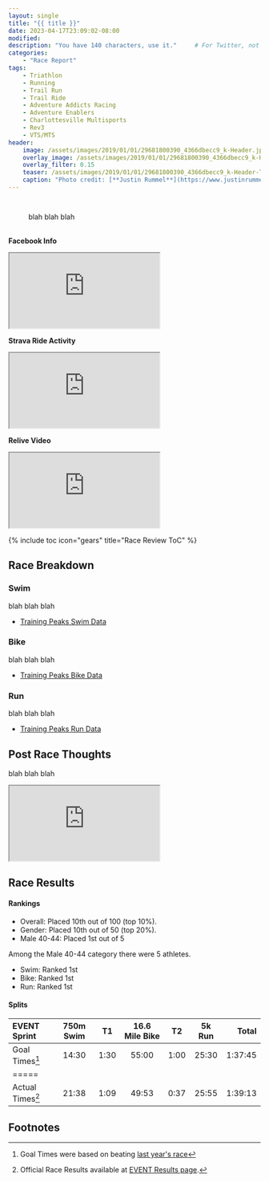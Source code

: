 ```yaml
---
layout: single
title: "{{ title }}"
date: 2023-04-17T23:09:02-08:00
modified:
description: "You have 140 characters, use it." 	# For Twitter, not the Title
categories:
    - "Race Report"
tags:
    - Triathlon
    - Running
    - Trail Run
    - Trail Ride
    - Adventure Addicts Racing
    - Adventure Enablers
    - Charlottesville Multisports
    - Rev3
    - VTS/MTS
header:
    image: /assets/images/2019/01/01/29681800390_4366dbecc9_k-Header.jpg            # Twitter (use 'overlay_image')
    overlay_image: /assets/images/2019/01/01/29681800390_4366dbecc9_k-Header.jpg    # Article header at 2048x768
    overlay_filter: 0.15
    teaser: /assets/images/2019/01/01/29681800390_4366dbecc9_k-Header-Twitter.jpg   # Shrink image to 575x216
    caption: "Photo credit: [**Justin Rummel**](https://www.justinrummel.com)"
---
```


<!-- Article picture, left or right -->
<figure class="align-right"><a href="{{ site.url }}/assets/images/2019/01/01/EVENT-LG-1.jpg"><img src="{{ site.url }}/assets/images/2019/01/01/EVENT-SM-1.jpg" alt="" /></a></figure>
<figure class="align-left"><a href="{{ site.url }}/assets/images/2019/01/01/EVENT-LG-1.jpg"><img src="{{ site.url }}/assets/images/2019/01/01/EVENT-SM-1.jpg" alt="" /></a></figure>

<!-- big picture in center -->
<figure class="align-center"><a href="{{ site.url }}/assets/images/2019/01/01/EVENT-LG-1.jpg"><img src="{{ site.url }}/assets/images/2019/01/01/EVENT-SM-1.jpg" alt="" /></a>
<figcaption class="align-text-center">blah blah blah</figcaption><br />
</figure>


<!-- ##### iframe Examples ##### -->

<!-- Facebook Frame -->
**Facebook Info**
<div class="embed-container embed-container-4x3">
    <iframe src="https://www.facebook.com/plugins/post.php?href=https%3A%2F%2Fwww.facebook.com%2Fadventureaddictsracing%2Fposts%2F1280067652054115%3A0&width=500" scrolling='no' allowtransparency webkitAllowFullScreen mozallowfullscreen allowFullScreen></iframe>
</div>

<!-- Strava Frame -->
**Strava Ride Activity**
<div class="embed-container embed-container-strava">
    <iframe src='https://www.strava.com/activities/913975066/embed/65c0a4d4577068557a18b6fed6a422154de6e8b8' scrolling='no' allowtransparency webkitAllowFullScreen mozallowfullscreen allowFullScreen></iframe>
</div>

<!-- Relive Frame -->
**Relive Video**
<div class="embed-container embed-container-relive">
    <iframe src='https://www.relive.cc/view/913975066/embed?x-ref=sc' scrolling='no' allowtransparency webkitAllowFullScreen mozallowfullscreen allowFullScreen></iframe>
</div>

<!-- Table of Contents -->
{% include toc icon="gears" title="Race Review ToC" %}

Race Breakdown
---

### Swim

blah blah blah

- [Training Peaks Swim Data](http://tpks.ws/blah)

### Bike

blah blah blah

- [Training Peaks Bike Data](http://tpks.ws/blah)

### Run

blah blah blah

- [Training Peaks Run Data](http://tpks.ws/blah)

Post Race Thoughts
---

blah blah blah

<!-- Strava Frame -->
<div class="embed-container embed-container-16x9">
    <iframe src='https://www.strava.com/activities/831895403/embed/a52900b72c885a85ccf812c00dee369cb3b7392e' scrolling='no' allowtransparency webkitAllowFullScreen mozallowfullscreen allowFullScreen></iframe>
</div>


Race Results
---

#### Rankings

- Overall: Placed 10th out of 100 (top 10%).
- Gender: Placed 10th out of 50 (top 20%).
- Male 40-44: Placed 1st out of 5

Among the Male 40-44 category there were 5 athletes.

- Swim: Ranked 1st
- Bike: Ranked 1st
- Run: Ranked 1st


<!--
#### Updated 2016-09-02 (Race Photos)

half third fourth fifth sixth

<figure class="fourth">
<a href="{{ site.url }}/assets/images/2019/01/01/EVENT-PRO-LG-1.jpg"><img src="{{ site.url }}/assets/images/2019/01/01/EVENT-PRO-SM-1.jpg" alt="" /></a>
<a href="{{ site.url }}/assets/images/2019/01/01/EVENT-PRO-LG-2.jpg"><img src="{{ site.url }}/assets/images/2019/01/01/EVENT-PRO-SM-2.jpg" alt="" /></a>
<a href="{{ site.url }}/assets/images/2019/01/01/EVENT-PRO-LG-3.jpg"><img src="{{ site.url }}/assets/images/2019/01/01/EVENT-PRO-SM-3.jpg" alt="" /></a>
<a href="{{ site.url }}/assets/images/2019/01/01/EVENT-PRO-LG-4.jpg"><img src="{{ site.url }}/assets/images/2019/01/01/EVENT-PRO-SM-4.jpg" alt="" /></a>
</figure>
-->

#### Splits

| EVENT Sprint       | 750m Swim    | T1   | 16.6 Mile Bike | T2   | 5k Run   | Total       |
|:-------------------|:------------:|:----:|:--------------:|:----:|:--------:|------------:|
| Goal Times[^2]     | 14:30        | 1:30 | 55:00          | 1:00 | 25:30    | 1:37:45     |
|=====
| Actual Times[^3]   | 21:38        | 1:09 | 49:53          | 0:37 | 25:55    | 1:39:13     |


Footnotes
---

[^2]: Goal Times were based on beating <a href="{{ site.url }}/event-race-report/">last year's race</a>
[^3]: Official Race Results available at [EVENT Results page][event_results].

[event_results]: http://eventpage.com